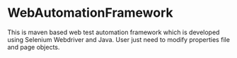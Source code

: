 # WebAutomationFramework
This is maven based web test automation framework which is developed using Selenium Webdriver and Java.
User just need to modify properties file and page objects. 
